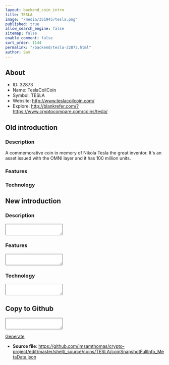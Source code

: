 ```yaml
---
layout: backend_coin_intro
title: TESLA
image: "/media/351945/tesla.png"
published: true
allow_search_engine: false
sitemap: false
enable_comment: false
sort_order: 1144
permalink: "/backend/tesla-32873.html"
author: Sam
---
```


## About

- ID: 32873
- Name: TeslaCoilCoin
- Symbol: TESLA
- Website: http://www.teslacoilcoin.com/
- Explore: http://blankrefer.com/?https://www.cryptocompare.com/coins/tesla/


## Old introduction

### Description

<p><span>A commemorative coin in memory of Nikola Tesla the great inventor. It&#39;s an asset issued with the OMNI layer and it has 100 million units.</span></p>

### Features


### Technology




## New introduction


### Description
<textarea id="meta_description" name="description"></textarea>

### Features
<textarea id="meta_features" name="features"></textarea>

### Technology
<textarea id="meta_technology" name="technology"></textarea>


## Copy to Github

<textarea id="coinsnapshotfullinfo_metadata"></textarea>

<a href="#gen" onclick="generateMetaDatJson()">Generate</a>

- **Source file**: <a href="https://github.com/imsamthomas/crypto-project/edit/master/shell/_source/coins/TESLA/coinSnapshotFullInfo_MetaData.json">https://github.com/imsamthomas/crypto-project/edit/master/shell/_source/coins/TESLA/coinSnapshotFullInfo_MetaData.json</a>

